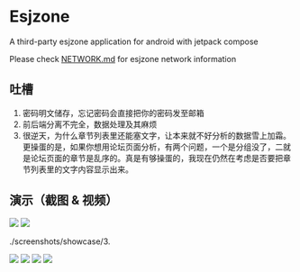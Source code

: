 # Esjzone
A third-party esjzone application for android with jetpack compose

Please check [NETWORK.md](./NETWORK.md) for esjzone network information

## 吐槽
1. 密码明文储存，忘记密码会直接把你的密码发至邮箱
2. 前后端分离不完全，数据处理及其麻烦
3. 很逆天，为什么章节列表里还能塞文字，让本来就不好分析的数据雪上加霜。更操蛋的是，如果你想用论坛页面分析，有两个问题，一个是分组没了，二就是论坛页面的章节是乱序的。真是有够操蛋的，我现在仍然在考虑是否要把章节列表里的文字内容显示出来。

## 演示（截图 & 视频）
![](./screenshots/showcase/1.jpg)
![](./screenshots/showcase/2.jpg)

./screenshots/showcase/3.

![](./screenshots/showcase/4.jpg)
![](./screenshots/showcase/5.jpg)
![](./screenshots/showcase/6.jpg)
![](./screenshots/showcase/7.jpg)
